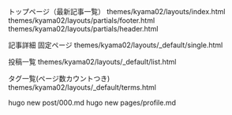 トップページ（最新記事一覧）
themes/kyama02/layouts/index.html
themes/kyama02/layouts/partials/footer.html
themes/kyama02/layouts/partials/header.html

記事詳細 固定ページ
themes/kyama02/layouts/_default/single.html

投稿一覧
themes/kyama02/layouts/_default/list.html

タグ一覧(ページ数カウントつき)
themes/kyama02/layouts/_default/terms.html


hugo new post/000.md
hugo new pages/profile.md
